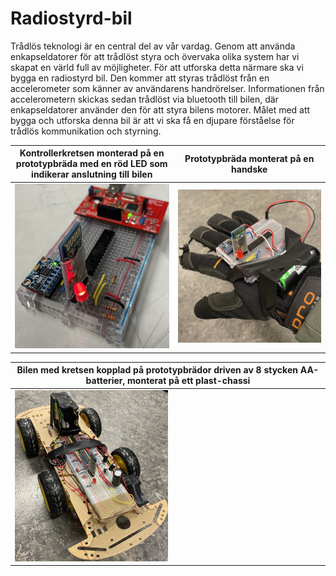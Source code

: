 # Radiostyrd-bil
Trådlös teknologi är en central del av vår vardag. Genom att använda enkapseldatorer för att trådlöst styra och övervaka olika system har vi skapat en värld full av möjligheter. För att utforska detta närmare ska vi bygga en radiostyrd bil. Den kommer att styras trådlöst från en accelerometer som känner av användarens handrörelser. Informationen från accelerometern skickas sedan trådlöst via bluetooth till bilen, där enkapseldatorer använder den för att styra bilens motorer. Målet med att bygga och utforska denna bil är att vi ska få en djupare förståelse för trådlös kommunikation och styrning.

| Kontrollerkretsen monterad på en prototypbräda med en röd LED som indikerar anslutning till bilen | Prototypbräda monterat på en handske  |                                                                                                                                                   
| ---           | ---           |                                                                                                                                                   
| ![alt text](https://github.com/Siggeaxe/Radiostyrd-bil/blob/main/Bilder/Kontroller.jpg)  |  ![alt text](https://github.com/Siggeaxe/Radiostyrd-bil/blob/main/Bilder/Kontroller_handske.jpg) |


| Bilen med kretsen kopplad på prototypbrädor driven av 8 stycken AA-batterier, monterat på ett plast-chassi |
| ---           |
| <img src="https://github.com/Siggeaxe/Radiostyrd-bil/blob/main/Bilder/Bil2.jpg" width=50% height=50%> |


